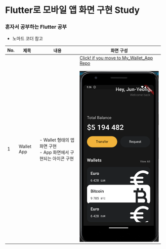 # Flutter로 모바일 앱 화면 구현 Study

### 혼자서 공부하는 Flutter 공부
  - 노마드 코더 참고

| No. | 제목 | 내용 | 화면 구성 |
|---|---|---|---|
| 1 | Wallet App | - Wallet 형태의 앱 화면 구현 <br /> - App 화면에서 구현되는 아이콘 구현 <br />  | [Click! if you move to My_Wallet_App Repo](https://github.com/JYPJUN/flutter_Study/tree/master/my_wallet_app) <br /> <br />![alt text](./img/img1.png) |
